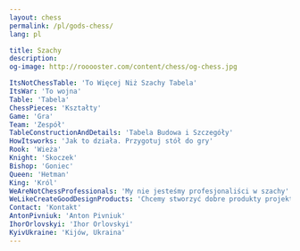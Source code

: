 ```yaml
---
layout: chess
permalink: /pl/gods-chess/
lang: pl

title: Szachy
description: 
og-image: http://rooooster.com/content/chess/og-chess.jpg

ItsNotChessTable: 'To Więcej Niż Szachy Tabela'
ItsWar: 'To wojna'
Table: 'Tabela'
ChessPieces: 'Kształty'
Game: 'Gra'
Team: 'Zespół'
TableConstructionAndDetails: 'Tabela Budowa i Szczegóły'
HowItsworks: 'Jak to działa. Przygotuj stół do gry'
Rook: 'Wieża'
Knight: 'Skoczek'
Bishop: 'Goniec'
Queen: 'Hetman'
King: 'Król'
WeAreNotChessProfessionals: 'My nie jesteśmy profesjonaliści w szachy'
WeLikeCreateGoodDesignProducts: 'Chcemy stworzyć dobre produkty projektowych'
Contact: 'Kontakt'
AntonPivniuk: 'Anton Pivniuk'
IhorOrlovskyi: 'Ihor Orlovskyi'
KyivUkraine: 'Kijów, Ukraina'
---
```

